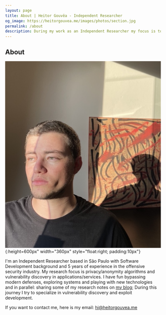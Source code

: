 ```yaml
---
layout: page
title: About | Heitor Gouvêa - Independent Researcher
og_image: https://heitorgouvea.me/images/photos/section.jpg
permalink: /about
description: During my work as an Independent Researcher my focus is to help people and organizations take control of their own information. I combine a technical skillset with business experience to help companies understand the threats they face and build intelligent tools to combat risk and future security for both individuals and groups.
---
```


## About


![Image](/images/photos/profile.jpeg){:height=600px" width="360px" style="float:right; padding:10px"}

I'm an Independent Researcher based in São Paulo with Software Development background and 5 years of experience in the offensive security industry. My research focus is privacy/anonymity algorithms and vulnerability discovery in applications/services. I have fun bypassing modern defenses, exploring systems and playing with new technologies and in parallel: sharing some of my research notes on [my blog](/); During this journey I try to specialize in vulnerability discovery and exploit development.

If you want to contact me, here is my email: [hi@heitorgouvea.me](mailto:hi@heitorgouvea.me)